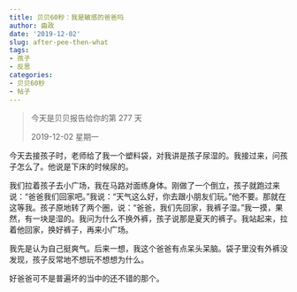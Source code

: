 ```yaml
---
title: 贝贝60秒：我是敏感的爸爸吗
author: 曲政
date: '2019-12-02'
slug: after-pee-then-what
tags:
- 孩子
- 反思
categories:
- 贝贝60秒
- 帖子
---
```

> 今天是贝贝报告给你的第 277 天
>
> 2019-12-02 星期一 

今天去接孩子时，老师给了我一个塑料袋，对我讲是孩子尿湿的。我接过来，问孩子怎么了。他说是下床的时候尿的。

我们拉着孩子去小广场，我在马路对面练身体。刚做了一个倒立，孩子就跑过来说：“爸爸我们回家吧。”我说：“天气这么好，你去跟小朋友们玩。”他不要。那就在这等我。孩子原地转了两个圏，说：“爸爸，我们先回家，我裤子湿。”我一摸，果然，有一块是湿的。我问为什么不换外裤，孩子说那是夏天的裤子。我站起来，拉着他回家，换好裤子，再来小广场。

我先是认为自己挺爽气。后来一想，我这个爸爸有点呆头呆脑。袋子里没有外裤没发现，孩子反常地不想玩不想想为什么。

好爸爸可不是普遍坏的当中的还不错的那个。

